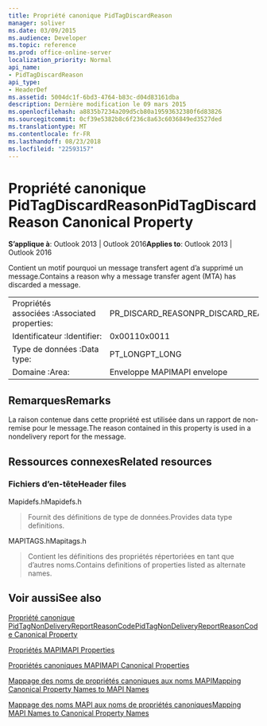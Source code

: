 ```yaml
---
title: Propriété canonique PidTagDiscardReason
manager: soliver
ms.date: 03/09/2015
ms.audience: Developer
ms.topic: reference
ms.prod: office-online-server
localization_priority: Normal
api_name:
- PidTagDiscardReason
api_type:
- HeaderDef
ms.assetid: 5004dc1f-6bd3-4764-b83c-d04d83161dba
description: Dernière modification le 09 mars 2015
ms.openlocfilehash: a8835b7234a209d5cb80a19593632380f6d83826
ms.sourcegitcommit: 0cf39e5382b8c6f236c8a63c6036849ed3527ded
ms.translationtype: MT
ms.contentlocale: fr-FR
ms.lasthandoff: 08/23/2018
ms.locfileid: "22593157"
---
```

# <a name="pidtagdiscardreason-canonical-property"></a><span data-ttu-id="a4938-103">Propriété canonique PidTagDiscardReason</span><span class="sxs-lookup"><span data-stu-id="a4938-103">PidTagDiscardReason Canonical Property</span></span>

  
  
<span data-ttu-id="a4938-104">**S’applique à**: Outlook 2013 | Outlook 2016</span><span class="sxs-lookup"><span data-stu-id="a4938-104">**Applies to**: Outlook 2013 | Outlook 2016</span></span> 
  
<span data-ttu-id="a4938-105">Contient un motif pourquoi un message transfert agent d’a supprimé un message.</span><span class="sxs-lookup"><span data-stu-id="a4938-105">Contains a reason why a message transfer agent (MTA) has discarded a message.</span></span> 
  
|||
|:-----|:-----|
|<span data-ttu-id="a4938-106">Propriétés associées :</span><span class="sxs-lookup"><span data-stu-id="a4938-106">Associated properties:</span></span>  <br/> |<span data-ttu-id="a4938-107">PR_DISCARD_REASON</span><span class="sxs-lookup"><span data-stu-id="a4938-107">PR_DISCARD_REASON</span></span>  <br/> |
|<span data-ttu-id="a4938-108">Identificateur :</span><span class="sxs-lookup"><span data-stu-id="a4938-108">Identifier:</span></span>  <br/> |<span data-ttu-id="a4938-109">0x0011</span><span class="sxs-lookup"><span data-stu-id="a4938-109">0x0011</span></span>  <br/> |
|<span data-ttu-id="a4938-110">Type de données :</span><span class="sxs-lookup"><span data-stu-id="a4938-110">Data type:</span></span>  <br/> |<span data-ttu-id="a4938-111">PT_LONG</span><span class="sxs-lookup"><span data-stu-id="a4938-111">PT_LONG</span></span>  <br/> |
|<span data-ttu-id="a4938-112">Domaine :</span><span class="sxs-lookup"><span data-stu-id="a4938-112">Area:</span></span>  <br/> |<span data-ttu-id="a4938-113">Enveloppe MAPI</span><span class="sxs-lookup"><span data-stu-id="a4938-113">MAPI envelope</span></span>  <br/> |
   
## <a name="remarks"></a><span data-ttu-id="a4938-114">Remarques</span><span class="sxs-lookup"><span data-stu-id="a4938-114">Remarks</span></span>

<span data-ttu-id="a4938-115">La raison contenue dans cette propriété est utilisée dans un rapport de non-remise pour le message.</span><span class="sxs-lookup"><span data-stu-id="a4938-115">The reason contained in this property is used in a nondelivery report for the message.</span></span>
  
## <a name="related-resources"></a><span data-ttu-id="a4938-116">Ressources connexes</span><span class="sxs-lookup"><span data-stu-id="a4938-116">Related resources</span></span>

### <a name="header-files"></a><span data-ttu-id="a4938-117">Fichiers d’en-tête</span><span class="sxs-lookup"><span data-stu-id="a4938-117">Header files</span></span>

<span data-ttu-id="a4938-118">Mapidefs.h</span><span class="sxs-lookup"><span data-stu-id="a4938-118">Mapidefs.h</span></span>
  
> <span data-ttu-id="a4938-119">Fournit des définitions de type de données.</span><span class="sxs-lookup"><span data-stu-id="a4938-119">Provides data type definitions.</span></span>
    
<span data-ttu-id="a4938-120">MAPITAGS.h</span><span class="sxs-lookup"><span data-stu-id="a4938-120">Mapitags.h</span></span>
  
> <span data-ttu-id="a4938-121">Contient les définitions des propriétés répertoriées en tant que d’autres noms.</span><span class="sxs-lookup"><span data-stu-id="a4938-121">Contains definitions of properties listed as alternate names.</span></span>
    
## <a name="see-also"></a><span data-ttu-id="a4938-122">Voir aussi</span><span class="sxs-lookup"><span data-stu-id="a4938-122">See also</span></span>



[<span data-ttu-id="a4938-123">Propriété canonique PidTagNonDeliveryReportReasonCode</span><span class="sxs-lookup"><span data-stu-id="a4938-123">PidTagNonDeliveryReportReasonCode Canonical Property</span></span>](pidtagnondeliveryreportreasoncode-canonical-property.md)


[<span data-ttu-id="a4938-124">Propriétés MAPI</span><span class="sxs-lookup"><span data-stu-id="a4938-124">MAPI Properties</span></span>](mapi-properties.md)
  
[<span data-ttu-id="a4938-125">Propriétés canoniques MAPI</span><span class="sxs-lookup"><span data-stu-id="a4938-125">MAPI Canonical Properties</span></span>](mapi-canonical-properties.md)
  
[<span data-ttu-id="a4938-126">Mappage des noms de propriétés canoniques aux noms MAPI</span><span class="sxs-lookup"><span data-stu-id="a4938-126">Mapping Canonical Property Names to MAPI Names</span></span>](mapping-canonical-property-names-to-mapi-names.md)
  
[<span data-ttu-id="a4938-127">Mappage des noms MAPI aux noms de propriétés canoniques</span><span class="sxs-lookup"><span data-stu-id="a4938-127">Mapping MAPI Names to Canonical Property Names</span></span>](mapping-mapi-names-to-canonical-property-names.md)


